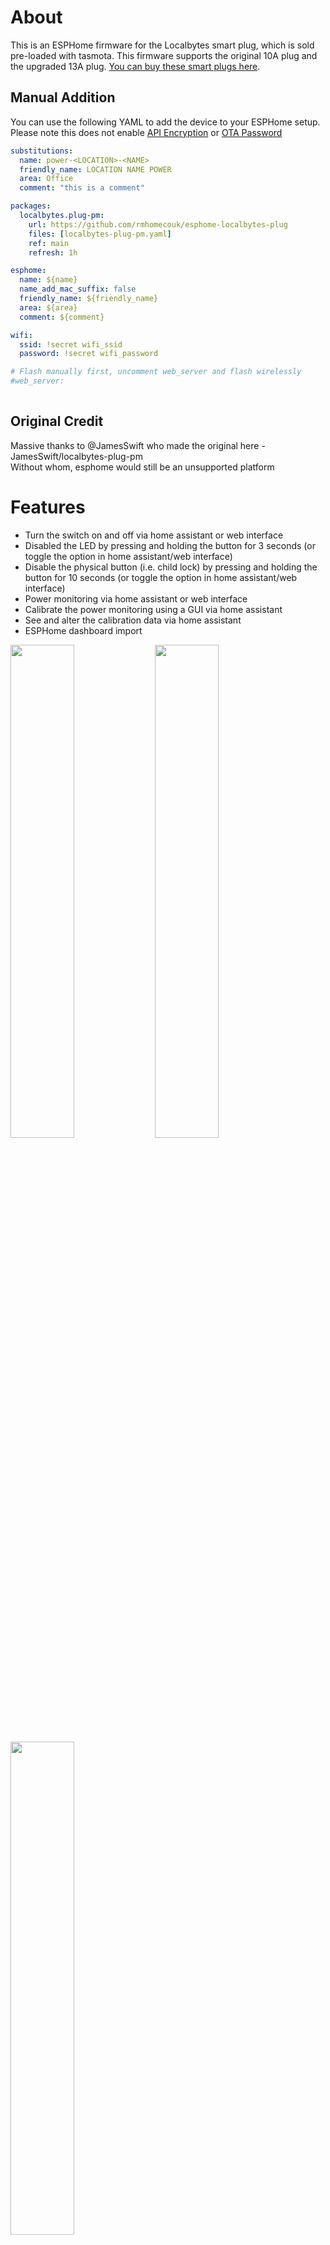 # About

This is an ESPHome firmware for the Localbytes smart plug, which is sold pre-loaded with tasmota. This firmware supports the original 10A plug and the upgraded 13A plug. <a href="https://www.mylocalbytes.com/products/smart-plug-pm?variant=41600621510847">You can buy these smart plugs here</a>.

## Manual Addition

You can use the following YAML to add the device to your ESPHome setup.  
Please note this does not enable [API Encryption](https://esphome.io/components/api#configuration-variables) or [OTA Password](https://esphome.io/components/ota.html#configuration-variables)

```yaml
substitutions:
  name: power-<LOCATION>-<NAME>
  friendly_name: LOCATION NAME POWER
  area: Office
  comment: "this is a comment"

packages:
  localbytes.plug-pm: 
    url: https://github.com/rmhomecouk/esphome-localbytes-plug
    files: [localbytes-plug-pm.yaml]
    ref: main
    refresh: 1h

esphome:
  name: ${name}
  name_add_mac_suffix: false
  friendly_name: ${friendly_name}
  area: ${area}
  comment: ${comment}

wifi:
  ssid: !secret wifi_ssid
  password: !secret wifi_password

# Flash manually first, uncomment web_server and flash wirelessly
#web_server:
 
```

## Original Credit

Massive thanks to @JamesSwift who made the original here - JamesSwift/localbytes-plug-pm  
Without whom, esphome would still be an unsupported platform

# Features

- Turn the switch on and off via home assistant or web interface
- Disabled the LED by pressing and holding the button for 3 seconds (or toggle the option in home assistant/web interface)
- Disable the physical button (i.e. child lock) by pressing and holding the button for 10 seconds (or toggle the option in home assistant/web interface)
- Power monitoring via home assistant or web interface
- Calibrate the power monitoring using a GUI via home assistant
- See and alter the calibration data via home assistant
- ESPHome dashboard import

<img src="https://user-images.githubusercontent.com/2080205/169600703-0ddfab3f-5309-4dd7-bd22-87a6d4d0ecb1.png" width="45%" /> 
<img src="https://user-images.githubusercontent.com/2080205/168430744-598f9d21-c1ce-4fce-9076-8fca26c62be8.png" width="45%" />
<img src="https://user-images.githubusercontent.com/2080205/168430637-ae9f14c6-57a8-4f3f-8a85-1f35966b43bd.png" width="45%" />




# Installation

To flash the ESPHome firmware over tasmota, first flash the <a href="https://github.com/LocalBytes/esphome-localbytes-plug/releases/latest/download/minimal.bin">ESPHome minimal</a> firmware using the tasmota web interface (as the full firmware is too big to fit in the free space left by tasmota). Then connect to the wifi hotspot that is created and enter your network's wifi details. 

At this point you can use the "dashboard import" feature of esphome to take ownership of the device. The next time you hit install/update via the dashboard, the full firmware will be uploaded to the plug. 

Alternatively, if you don't want to import the plug to your ESPHome dashboard, connect to the hotpsot the device creates and use the web UI to flash the <a href="https://github.com/LocalBytes/esphome-localbytes-plug/releases/latest/download/localbytes-plug-pm.bin">full firmware</a> from the latest release.

# Firmware File Too Big

[A minimal firmware](https://github.com/LocalBytes/esphome-localbytes-plug/releases) is provided as an intermiediary step, as there isn't always enough space on the factory smart plugs to store the new full firmware while it is being flashed.

If you're plug is currently running Tasmota, you can try flashing the <a href="http://ota.tasmota.com/tasmota/release/tasmota-minimal.bin.gz">Tasmota minimal</a> firmware instead. After which, you can flash the <a href="https://github.com/LocalBytes/esphome-localbytes-plug/releases/latest/download/localbytes-plug-pm.bin">full firmware</a>. **Do not try flashing Tasmota Minimal unless you already have Tasmota on the device.**

# Calibration

Once you have flashed the new firmware onto your smart plug and connected it to home assistant, you may wish to calibrate your plug to improve it's accuracy. To calibrate your plug, you need another "known-good" smart plug or a calibration device.

Plug your new smart plug into the known-good smart plug, then plug a kettle, toaster, or other high-power appliance into it. From home assistant, go to `Developer Tools` > `Services`. Use the services `calibrate_current`, `calibrate_power`, and `calibrate_voltage` to report the real readings as given from the "known-good" device. (Don't forget to turn on the kettle/toaster and leave it to stabilize it's power usage for a moment before starting to copy the readings).
